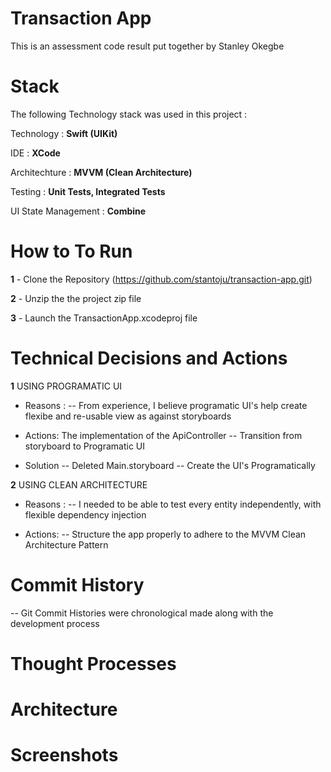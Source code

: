 # Transaction App

This is an assessment code result put together by Stanley Okegbe

# Stack

The following Technology stack was used in this project :

Technology : **Swift (UIKit)**

IDE : **XCode**

Architechture : **MVVM (Clean Architecture)**

Testing : **Unit Tests, Integrated Tests**

UI State Management : **Combine**


# How to To Run

**1** - Clone the Repository (https://github.com/stantoju/transaction-app.git)

**2** - Unzip the  the project zip file

**3** -  Launch the TransactionApp.xcodeproj file


# Technical Decisions and Actions


**1** USING PROGRAMATIC UI
- Reasons : 
    -- From experience, I believe programatic UI's help create flexibe and re-usable view as against storyboards
    
- Actions: The implementation of the ApiController
    -- Transition from storyboard to Programatic UI
    
- Solution
    -- Deleted Main.storyboard
    -- Create the UI's Programatically
    
    
**2** USING CLEAN ARCHITECTURE
- Reasons : 
    -- I needed to be able to test every entity independently, with flexible dependency injection
    
- Actions: 
    -- Structure the app properly to adhere to the MVVM Clean Architecture Pattern

# Commit History

-- Git Commit Histories were chronological made along with the development process



# Thought Processes


# Architecture


# Screenshots



